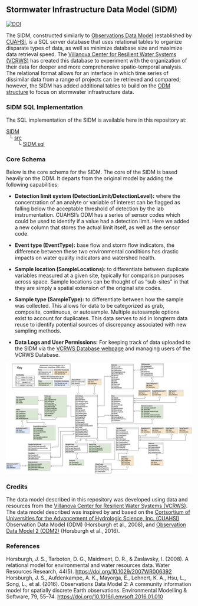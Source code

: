 ## Stormwater Infrastructure Data Model (SIDM)

<a href="https://zenodo.org/badge/latestdoi/355217530"><img src="https://zenodo.org/badge/355217530.svg" alt="DOI"></a>


The SIDM, constructed similarly to [Observations Data Model](https://doi.org/10.1029/2007WR006392) (established by [CUAHSI](https://www.cuahsi.org/), is a SQL server database that uses relational tables to organize disparate types of data, as well as minimize database size and maximize data retrieval speed. The [Villanova Center for Resilient Water Systems (VCRWS)](https://www1.villanova.edu/university/engineering/faculty-research/Resilient-Water-Systems.html) has created this database to experiment with the organization of their data for deeper and more comprehensive spatio-temporal analysis. The relational format allows for an interface in which time series of dissimilar data from a range of projects can be retrieved and compared; however, the SIDM has added additional tables to build on the [ODM structure](https://github.com/ODM2/ODM2) to focus on stormwater infrastructure data.


### SIDM SQL Implementation
The SQL implementation of the SIDM is available here in this repository at:

[SIDM](https://github.com/VCRWS/SIDM) <br />
&nbsp;&nbsp;└ [src](https://github.com/VCRWS/SIDM) <br />
&nbsp;&nbsp;&nbsp;&nbsp;&nbsp;&nbsp;&nbsp;&nbsp;└ [SIDM.sql](https://github.com/VCRWS/SIDM/blob/main/src/SIDM.sql)


### Core Schema
Below is the core schema for the SIDM. The core of the SIDM is based heavily on the ODM. It departs from the original model by adding the following capabilities:

* **Detection limit system (DetectionLimit/DetectionLevel):** where the concentration of an analyte or variable of interest can be flagged as falling below the  acceptable threshold of detection by the lab instrumentation. CUAHSI’s ODM has a series of sensor codes which could be used to identify if a value had a detection limit. Here we added a new column that stores the actual limit itself, as well as the sensor code.

* **Event type (EventType):** base flow and storm flow indicators, the difference between these two environmental conditions has drastic impacts on water quality indicators and watershed health.

* **Sample location (SampleLocations):** to differentiate between duplicate variables measured at a given site, typically for comparison purposes across space. Sample locations can be thought of as “sub-sites” in that they are simply a spatial extension of the original site codes.

* **Sample type (SampleType):** to differentiate between how the sample was collected.  This allows for data to be categorized as grab, composite, continuous, or autosample.  Multiple autosample options exist to account for  duplicates. This data serves to aid in longterm data reuse to identify potential sources of discrepancy associated with  new sampling methods.

* **Data Logs and User Permissions:** For keeping track of data uploaded to the SIDM via the [VCRWS Database webpage](https://vcrws.villanova.edu) and managing users of the VCRWS Database.


![SIDM Diagram](documentation/SIDM_diagram.png)

### Credits
The data model described in this repository was developed using data and resources from the [Villanova Center for Resilient Water Systems (VCRWS)](https://www1.villanova.edu/university/engineering/faculty-research/Resilient-Water-Systems.html).  The data model described was inspired by and based on the [Cortsortium of Universities for the Advancement of Hydrologic Science, Inc. (CUAHSI)](https://www.cuahsi.org/) Observation Data Model (ODM) (Horsburgh et al., 2008), and [Observation Data Model 2 (ODM2)](https://github.com/ODM2/ODM2) (Horsburgh et al., 2016).


### References

Horsburgh, J. S., Tarboton, D. G., Maidment, D. R., & Zaslavsky, I. (2008). A relational model for environmental and water resources data. Water Resources Research, 44(5). https://doi.org/10.1029/2007WR006392 <br />
Horsburgh, J. S., Aufdenkampe, A. K., Mayorga, E., Lehnert, K. A., Hsu, L., Song, L., et al. (2016). Observations Data Model 2: A community information model for spatially discrete Earth observations. Environmental Modelling & Software, 79, 55–74. https://doi.org/10.1016/j.envsoft.2016.01.010
